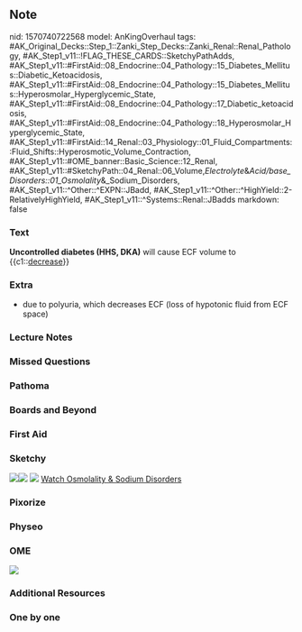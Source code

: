 ## Note
nid: 1570740722568
model: AnKingOverhaul
tags: #AK_Original_Decks::Step_1::Zanki_Step_Decks::Zanki_Renal::Renal_Pathology, #AK_Step1_v11::!FLAG_THESE_CARDS::SketchyPathAdds, #AK_Step1_v11::#FirstAid::08_Endocrine::04_Pathology::15_Diabetes_Mellitus::Diabetic_Ketoacidosis, #AK_Step1_v11::#FirstAid::08_Endocrine::04_Pathology::15_Diabetes_Mellitus::Hyperosmolar_Hyperglycemic_State, #AK_Step1_v11::#FirstAid::08_Endocrine::04_Pathology::17_Diabetic_ketoacidosis, #AK_Step1_v11::#FirstAid::08_Endocrine::04_Pathology::18_Hyperosmolar_Hyperglycemic_State, #AK_Step1_v11::#FirstAid::14_Renal::03_Physiology::01_Fluid_Compartments::Fluid_Shifts::Hyperosmotic_Volume_Contraction, #AK_Step1_v11::#OME_banner::Basic_Science::12_Renal, #AK_Step1_v11::#SketchyPath::04_Renal::06_Volume,_Electrolyte_&_Acid/base_Disorders::01_Osmolality_&_Sodium_Disorders, #AK_Step1_v11::^Other::^EXPN::JBadd, #AK_Step1_v11::^Other::^HighYield::2-RelativelyHighYield, #AK_Step1_v11::^Systems::Renal::JBadds
markdown: false

### Text
<div>
  <b>Uncontrolled diabetes (HHS, DKA)</b> will cause ECF volume to
  {{c1::<u>decrease</u>}}
</div>

### Extra
* due to polyuria, which decreases ECF (loss of hypotonic fluid from ECF space)

### Lecture Notes


### Missed Questions


### Pathoma


### Boards and Beyond


### First Aid


### Sketchy
<img src=
"Screen%20Shot%202019-11-17%20at%206.50.59%20PM.png"><img src=
"Screen%20Shot%202019-11-17%20at%206.48.05%20PM_1566160514431_1566160514431.png">
<img src="Screen%20Shot%202020-01-04%20at%2011.24.03%20PM.JPG">
<a href=
"https://dashboard.sketchy.com/study/medical/courses/medical-pathophysiology/units/medical-pathophysiology-renal/videos/medical-pathophysiology-renal-volume-electrolyte-and-acidbase-disorders-osmolality-and-sodium-disorders?utm_source=anki&utm_medium=partnership&utm_campaign=february_update&utm_content=medical">
Watch Osmolality & Sodium Disorders</a>

### Pixorize


### Physeo


### OME
<div class="ome-widget">
  <a href="https://onlinemeded.org/spa/renal?ref=anki"><img src=
  "_OME_AnkiFlashcards_Topic_4.png"></a>
</div>

### Additional Resources


### One by one

